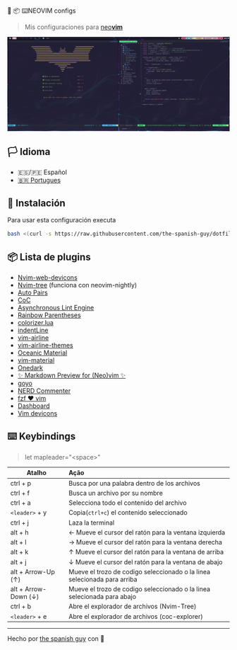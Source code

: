  :wrench:
 :package:
 :keyboard:NEOVIM configs

> Mis configuraciones para [neo**vim**](https://github.com/neovim/neovim)

![nvim](../../.screenshots/nvim.png)

## :white_flag: Idioma
- :es:/:peru: Español
- [:brazil: Portugues](./README)

## :wrench: Instalación

Para usar esta configuración executa

```bash
bash <(curl -s https://raw.githubusercontent.com/the-spanish-guy/dotfiles/master/.config/nvim/install.sh)
```

## :package: Lista de plugins

- [Nvim-web-devicons](https://github.com/kyazdani42/nvim-web-devicons)
- [Nvim-tree](https://github.com/kyazdani42/nvim-tree.lua) (funciona con neovim-nightly)
- [Auto Pairs](https://github.com/jiangmiao/auto-pairs)
- [CoC](https://github.com/neoclide/coc.nvim)
- [Asynchronous Lint Engine](https://github.com/dense-analysis/ale)
- [Rainbow Parentheses](https://github.com/junegunn/rainbow_parentheses.vim)
- [colorizer.lua](https://github.com/norcalli/nvim-colorizer.lua)
- [indentLine](https://github.com/Yggdroot/indentLine)
- [vim-airline](https://github.com/vim-airline/vim-airline)
- [vim-airline-themes](https://github.com/vim-airline/vim-airline-themes)
- [Oceanic Material](https://github.com/glepnir/oceanic-material)
- [vim-material](https://github.com/hzchirs/vim-material)
- [Onedark](https://github.com/joshdick/onedark.vim)
- [✨ Markdown Preview for (Neo)vim ✨](https://github.com/iamcco/markdown-preview.nvim)
- [goyo](https://github.com/junegunn/goyo.vim)
- [NERD Commenter](https://github.com/preservim/nerdcommenter)
- [fzf :heart: vim](https://github.com/junegunn/fzf.vim)
- [Dashboard](https://github.com/glepnir/dashboard-nvim)
- [Vim devicons](https://github.com/ryanoasis/vim-devicons)

## :keyboard: Keybindings

> let mapleader="\<space>"

| Atalho               | Ação                                                                     |
| -------------------- | :----------------------------------------------------------------------- |
| ctrl + p             | Busca por una palabra dentro de los archivos                             |
| ctrl + f             | Busca un archivo por su nombre                                           |
| ctrl + a             | Selecciona todo el contenido del archivo                                 |
| `<leader>` + y       | Copia(`ctrl+c`) el contenido seleccionado                                |
| ctrl + j             | Laza la terminal                                                         |
| alt + h              | ← Mueve el cursor del ratón para la ventana izquierda                    |
| alt + l              | → Mueve el cursor del ratón para la ventana derecha                      |
| alt + k              | ↑ Mueve el cursor del ratón para la ventana de arriba                    |
| alt + j              | ↓ Mueve el cursor del ratón para la ventana de abajo                     |
| alt + Arrow-Up (↑)   | Mueve el trozo de codigo seleccionado o la linea selecionada para arriba |
| alt + Arrow-Down (↓) | Mueve el trozo de codigo seleccionado o la linea selecionada para abajo  |
| ctrl + b             | Abre el explorador de archivos (Nvim-Tree)                               |
| `<leader>` + e       | Abre el explorador de archivos (coc-explorer)                            |

---

Hecho por [the spanish guy](https://github.com/the-spanish-guy) con :purple_heart:
